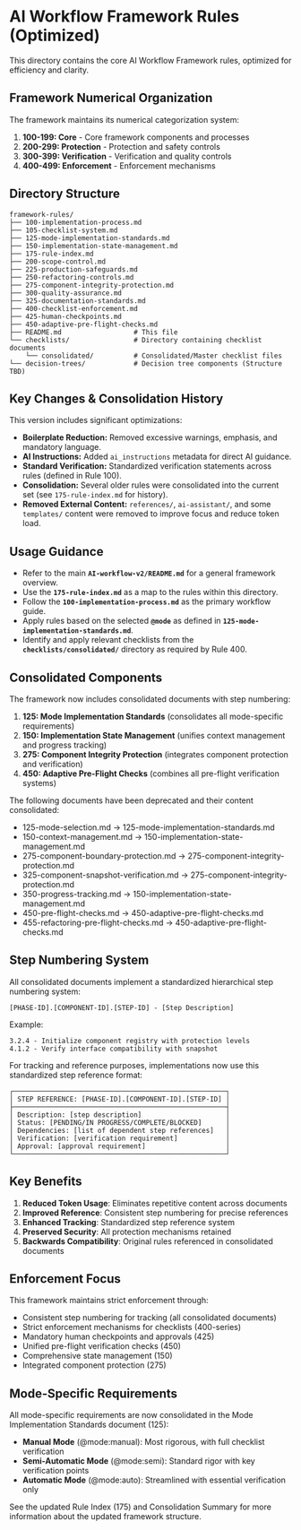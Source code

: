 # AI Workflow Framework Rules (Optimized)

This directory contains the core AI Workflow Framework rules, optimized for efficiency and clarity.

## Framework Numerical Organization

The framework maintains its numerical categorization system:

1. **100-199: Core** - Core framework components and processes
2. **200-299: Protection** - Protection and safety controls
3. **300-399: Verification** - Verification and quality controls
4. **400-499: Enforcement** - Enforcement mechanisms

## Directory Structure

```
framework-rules/
├── 100-implementation-process.md
├── 105-checklist-system.md
├── 125-mode-implementation-standards.md
├── 150-implementation-state-management.md
├── 175-rule-index.md
├── 200-scope-control.md
├── 225-production-safeguards.md
├── 250-refactoring-controls.md
├── 275-component-integrity-protection.md
├── 300-quality-assurance.md
├── 325-documentation-standards.md
├── 400-checklist-enforcement.md
├── 425-human-checkpoints.md
├── 450-adaptive-pre-flight-checks.md
├── README.md                  # This file
└── checklists/                # Directory containing checklist documents
    └── consolidated/          # Consolidated/Master checklist files
└── decision-trees/            # Decision tree components (Structure TBD)
```

## Key Changes & Consolidation History

This version includes significant optimizations:
* **Boilerplate Reduction:** Removed excessive warnings, emphasis, and mandatory language.
* **AI Instructions:** Added `ai_instructions` metadata for direct AI guidance.
* **Standard Verification:** Standardized verification statements across rules (defined in Rule 100).
* **Consolidation:** Several older rules were consolidated into the current set (see `175-rule-index.md` for history).
* **Removed External Content:** `references/`, `ai-assistant/`, and some `templates/` content were removed to improve focus and reduce token load.

## Usage Guidance

* Refer to the main **`AI-workflow-v2/README.md`** for a general framework overview.
* Use the **`175-rule-index.md`** as a map to the rules within this directory.
* Follow the **`100-implementation-process.md`** as the primary workflow guide.
* Apply rules based on the selected **`@mode`** as defined in **`125-mode-implementation-standards.md`**.
* Identify and apply relevant checklists from the **`checklists/consolidated/`** directory as required by Rule 400.

## Consolidated Components

The framework now includes consolidated documents with step numbering:

1. **125: Mode Implementation Standards** (consolidates all mode-specific requirements)
2. **150: Implementation State Management** (unifies context management and progress tracking)
3. **275: Component Integrity Protection** (integrates component protection and verification)
4. **450: Adaptive Pre-Flight Checks** (combines all pre-flight verification systems)

The following documents have been deprecated and their content consolidated:
- 125-mode-selection.md → 125-mode-implementation-standards.md
- 150-context-management.md → 150-implementation-state-management.md
- 275-component-boundary-protection.md → 275-component-integrity-protection.md
- 325-component-snapshot-verification.md → 275-component-integrity-protection.md
- 350-progress-tracking.md → 150-implementation-state-management.md
- 450-pre-flight-checks.md → 450-adaptive-pre-flight-checks.md
- 455-refactoring-pre-flight-checks.md → 450-adaptive-pre-flight-checks.md

## Step Numbering System

All consolidated documents implement a standardized hierarchical step numbering system:

```
[PHASE-ID].[COMPONENT-ID].[STEP-ID] - [Step Description]
```

Example:
```
3.2.4 - Initialize component registry with protection levels
4.1.2 - Verify interface compatibility with snapshot
```

For tracking and reference purposes, implementations now use this standardized step reference format:

```
┌─────────────────────────────────────────────────────┐
│ STEP REFERENCE: [PHASE-ID].[COMPONENT-ID].[STEP-ID] │
├─────────────────────────────────────────────────────┤
│ Description: [step description]                     │
│ Status: [PENDING/IN PROGRESS/COMPLETE/BLOCKED]      │
│ Dependencies: [list of dependent step references]   │
│ Verification: [verification requirement]            │
│ Approval: [approval requirement]                    │
└─────────────────────────────────────────────────────┘
```

## Key Benefits

1. **Reduced Token Usage**: Eliminates repetitive content across documents
2. **Improved Reference**: Consistent step numbering for precise references
3. **Enhanced Tracking**: Standardized step reference system 
4. **Preserved Security**: All protection mechanisms retained
5. **Backwards Compatibility**: Original rules referenced in consolidated documents

## Enforcement Focus

This framework maintains strict enforcement through:

- Consistent step numbering for tracking (all consolidated documents)
- Strict enforcement mechanisms for checklists (400-series)
- Mandatory human checkpoints and approvals (425)
- Unified pre-flight verification checks (450)
- Comprehensive state management (150)
- Integrated component protection (275)

## Mode-Specific Requirements

All mode-specific requirements are now consolidated in the Mode Implementation Standards document (125):

- **Manual Mode** (@mode:manual): Most rigorous, with full checklist verification
- **Semi-Automatic Mode** (@mode:semi): Standard rigor with key verification points 
- **Automatic Mode** (@mode:auto): Streamlined with essential verification only

See the updated Rule Index (175) and Consolidation Summary for more information about the updated framework structure. 